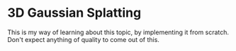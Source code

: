 # 3D Gaussian Splatting
This is my way of learning about this topic, by implementing it from scratch. Don't expect anything of quality to come out of this.
